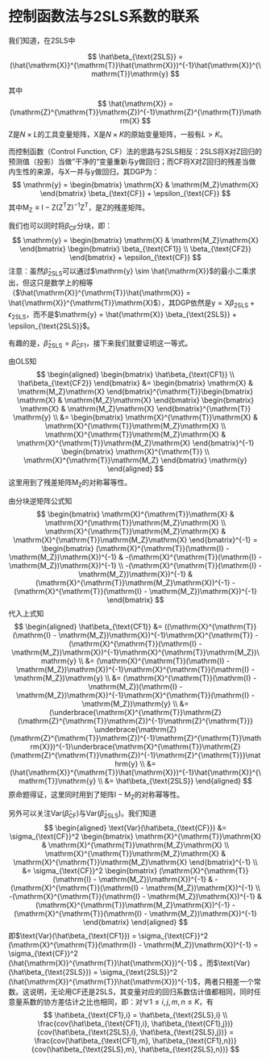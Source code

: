 # 控制函数法与2SLS系数的联系

我们知道，在$\text{2SLS}$中


$$
\hat\beta_{\text{2SLS}} = (\hat{\mathrm{X}}^{\mathrm{T}}\hat{\mathrm{X}})^{-1}\hat{\mathrm{X}}^{\mathrm{T}}\mathrm{y}
$$

其中
$$
\hat{\mathrm{X}} = (\mathrm{Z}^{\mathrm{T}}\mathrm{Z})^{-1}\mathrm{Z}^{\mathrm{T}}\mathrm{X}
$$
$\mathrm{Z}$是$N \times L$的工具变量矩阵，$\mathrm{X}$是$N \times K$的原始变量矩阵，一般有$L \gt K$。

而控制函数（$\text{Control Function, CF}$）法的思路与$\text{2SLS}$相反：$\text{2SLS}$将$\mathrm{X}$对$\mathrm{Z}$回归的预测值（投影）当做”干净的“变量重新与$\mathrm{y}$做回归；而$\text{CF}$将$\mathrm{X}$对$\mathrm{Z}$回归的残差当做内生性的来源，与$\mathrm{X}$一并与$\mathrm{y}$做回归，其$\text{DGP}$为：
$$
\mathrm{y} = \begin{bmatrix}
\mathrm{X} & \mathrm{M_Z}\mathrm{X}
\end{bmatrix}
\beta_{\text{CF}} + \epsilon_{\text{CF}}
$$
其中$\mathrm{M_Z} \equiv \mathrm{I} - \mathrm{Z}(\mathrm{Z}^{\mathrm{T}}\mathrm{Z})^{-1}\mathrm{Z}^{\mathrm{T}}$，是$\mathrm{Z}$的残差矩阵。

我们也可以同时将$\beta_{\text{CF}}$分块，即：
$$
\mathrm{y} = \begin{bmatrix}
\mathrm{X} & \mathrm{M_Z}\mathrm{X}
\end{bmatrix}
\begin{bmatrix}
\beta_{\text{CF1}} \\ \beta_{\text{CF2}}
\end{bmatrix} + \epsilon_{\text{CF}}
$$
注意：虽然$\hat\beta_{\text{2SLS}}$可以通过$\mathrm{y} \sim \hat{\mathrm{X}}$的最小二乘求出，但这只是数学上的相等（$\hat{\mathrm{X}}^{\mathrm{T}}\hat{\mathrm{X}} = \hat{\mathrm{X}}^{\mathrm{T}}\mathrm{X}$），其$\text{DGP}$依然是$\mathrm{y} = \mathrm{X}
\beta_{\text{2SLS}} + \epsilon_{\text{2SLS}}$，而不是$\mathrm{y} = \hat{\mathrm{X}}
\beta_{\text{2SLS}} + \epsilon_{\text{2SLS}}$。

有趣的是，$\hat\beta_{\text{2SLS}} = \hat\beta_{\text{CF1}}$，接下来我们就要证明这一等式。

由$\text{OLS}$知
$$
\begin{aligned}
\begin{bmatrix}
\hat\beta_{\text{CF1}} \\ \hat\beta_{\text{CF2}}
\end{bmatrix} &= \begin{bmatrix}
\mathrm{X} & \mathrm{M_Z}\mathrm{X}
\end{bmatrix}^{\mathrm{T}}\begin{bmatrix}
\mathrm{X} & \mathrm{M_Z}\mathrm{X}
\end{bmatrix} \begin{bmatrix}
\mathrm{X} & \mathrm{M_Z}\mathrm{X}
\end{bmatrix}^{\mathrm{T}} \mathrm{y} \\
&= \begin{bmatrix}
\mathrm{X}^{\mathrm{T}}\mathrm{X} & \mathrm{X}^{\mathrm{T}}\mathrm{M_Z}\mathrm{X} \\
\mathrm{X}^{\mathrm{T}}\mathrm{M_Z}\mathrm{X} & \mathrm{X}^{\mathrm{T}}\mathrm{M_Z}\mathrm{X}
\end{bmatrix}^{-1}
\begin{bmatrix}
\mathrm{X}^{\mathrm{T}} \\
\mathrm{X}^{\mathrm{T}}\mathrm{M_Z} 
\end{bmatrix} \mathrm{y}
\end{aligned}
$$
这里用到了残差矩阵$\mathrm{M_Z}$的对称幂等性。

由分块逆矩阵公式知
$$
\begin{bmatrix}
\mathrm{X}^{\mathrm{T}}\mathrm{X} & \mathrm{X}^{\mathrm{T}}\mathrm{M_Z}\mathrm{X} \\
\mathrm{X}^{\mathrm{T}}\mathrm{M_Z}\mathrm{X} & \mathrm{X}^{\mathrm{T}}\mathrm{M_Z}\mathrm{X}
\end{bmatrix}^{-1} = 
\begin{bmatrix}
(\mathrm{X}^{\mathrm{T}}(\mathrm{I} - \mathrm{M_Z})\mathrm{X})^{-1} & -(\mathrm{X}^{\mathrm{T}}(\mathrm{I} - \mathrm{M_Z})\mathrm{X})^{-1} \\
-(\mathrm{X}^{\mathrm{T}}(\mathrm{I} - \mathrm{M_Z})\mathrm{X})^{-1} & (\mathrm{X}^{\mathrm{T}}\mathrm{M_Z}\mathrm{X})^{-1} - (\mathrm{X}^{\mathrm{T}}(\mathrm{I} - \mathrm{M_Z})\mathrm{X})^{-1}
\end{bmatrix}
$$
代入上式知
$$
\begin{aligned}
\hat\beta_{\text{CF1}} &= ((\mathrm{X}^{\mathrm{T}}(\mathrm{I} - \mathrm{M_Z})\mathrm{X})^{-1}\mathrm{X}^{\mathrm{T}} - (\mathrm{X}^{\mathrm{T}}(\mathrm{I} - \mathrm{M_Z})\mathrm{X})^{-1}\mathrm{X}^{\mathrm{T}}\mathrm{M_Z})\mathrm{y} \\
&= (\mathrm{X}^{\mathrm{T}}(\mathrm{I} - \mathrm{M_Z})\mathrm{X})^{-1}\mathrm{X}^{\mathrm{T}}(\mathrm{I} - \mathrm{M_Z})\mathrm{y} \\
&= (\mathrm{X}^{\mathrm{T}}(\mathrm{I} - \mathrm{M_Z})(\mathrm{I} - \mathrm{M_Z})\mathrm{X})^{-1}\mathrm{X}^{\mathrm{T}}(\mathrm{I} - \mathrm{M_Z})\mathrm{y} \\
&= (\underbrace{\mathrm{X}^{\mathrm{T}}\mathrm{Z}(\mathrm{Z}^{\mathrm{T}}\mathrm{Z})^{-1}\mathrm{Z}^{\mathrm{T}}}
\underbrace{\mathrm{Z}(\mathrm{Z}^{\mathrm{T}}\mathrm{Z})^{-1}\mathrm{Z}^{\mathrm{T}}\mathrm{X}})^{-1}\underbrace{\mathrm{X}^{\mathrm{T}}\mathrm{Z}(\mathrm{Z}^{\mathrm{T}}\mathrm{Z})^{-1}\mathrm{Z}^{\mathrm{T}}}\mathrm{y} \\
&= (\hat{\mathrm{X}}^{\mathrm{T}}\hat{\mathrm{X}})^{-1}\hat{\mathrm{X}}^{\mathrm{T}}\mathrm{y} \\
&= \hat\beta_{\text{2SLS}}
\end{aligned}
$$
原命题得证，这里同时用到了矩阵$\mathrm{I} - \mathrm{M_Z}$的对称幂等性。

另外可以关注$\text{Var}(\hat\beta_{\text{CF}})$与$\text{Var}(\hat\beta_{\text{2SLS}})$。我们知道
$$
\begin{aligned}
\text{Var}(\hat\beta_{\text{CF}}) &= \sigma_{\text{CF}}^2 \begin{bmatrix}
\mathrm{X}^{\mathrm{T}}\mathrm{X} & \mathrm{X}^{\mathrm{T}}\mathrm{M_Z}\mathrm{X} \\
\mathrm{X}^{\mathrm{T}}\mathrm{M_Z}\mathrm{X} & \mathrm{X}^{\mathrm{T}}\mathrm{M_Z}\mathrm{X}
\end{bmatrix}^{-1} \\
&= \sigma_{\text{CF}}^2 \begin{bmatrix}
(\mathrm{X}^{\mathrm{T}}(\mathrm{I} - \mathrm{M_Z})\mathrm{X})^{-1} & -(\mathrm{X}^{\mathrm{T}}(\mathrm{I} - \mathrm{M_Z})\mathrm{X})^{-1} \\
-(\mathrm{X}^{\mathrm{T}}(\mathrm{I} - \mathrm{M_Z})\mathrm{X})^{-1} & (\mathrm{X}^{\mathrm{T}}\mathrm{M_Z}\mathrm{X})^{-1} - (\mathrm{X}^{\mathrm{T}}(\mathrm{I} - \mathrm{M_Z})\mathrm{X})^{-1}
\end{bmatrix}
\end{aligned}
$$
即$\text{Var}(\hat\beta_{\text{CF1}}) = \sigma_{\text{CF}}^2 (\mathrm{X}^{\mathrm{T}}(\mathrm{I} - \mathrm{M_Z})\mathrm{X})^{-1} = \sigma_{\text{CF}}^2 (\hat{\mathrm{X}}^{\mathrm{T}}\hat{\mathrm{X}})^{-1}$ 。而$\text{Var}(\hat\beta_{\text{2SLS}}) = \sigma_{\text{2SLS}}^2 (\hat{\mathrm{X}}^{\mathrm{T}}\hat{\mathrm{X}})^{-1}$，两者只相差一个常数。这说明，无论用$\text{CF}$还是$\text{2SLS}$，其变量对应的回归系数估计值都相同，同时任意量系数的协方差估计之比也相同，即：对$\forall 1 \le i, j, m, n \le K$，有
$$
\hat\beta_{\text{CF1},i} = \hat\beta_{\text{2SLS},i} \\
\frac{cov(\hat\beta_{\text{CF1},i}, \hat\beta_{\text{CF1},j})}{cov(\hat\beta_{\text{2SLS},i}, \hat\beta_{\text{2SLS},j})} = \frac{cov(\hat\beta_{\text{CF1},m}, \hat\beta_{\text{CF1},n})}{cov(\hat\beta_{\text{2SLS},m}, \hat\beta_{\text{2SLS},n})}
$$
